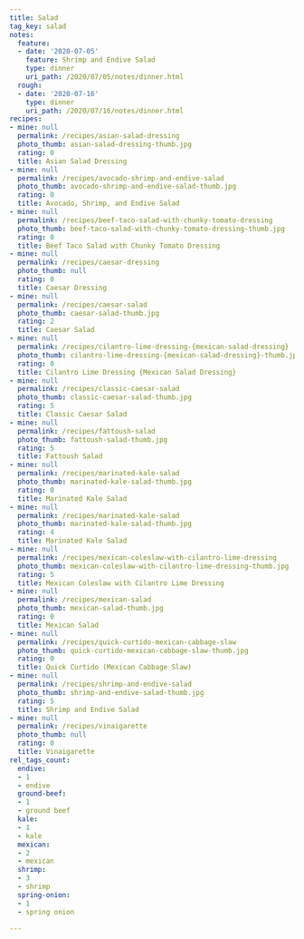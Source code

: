 ```yaml
---
title: Salad
tag_key: salad
notes:
  feature:
  - date: '2020-07-05'
    feature: Shrimp and Endive Salad
    type: dinner
    uri_path: /2020/07/05/notes/dinner.html
  rough:
  - date: '2020-07-16'
    type: dinner
    uri_path: /2020/07/16/notes/dinner.html
recipes:
- mine: null
  permalink: /recipes/asian-salad-dressing
  photo_thumb: asian-salad-dressing-thumb.jpg
  rating: 0
  title: Asian Salad Dressing
- mine: null
  permalink: /recipes/avocado-shrimp-and-endive-salad
  photo_thumb: avocado-shrimp-and-endive-salad-thumb.jpg
  rating: 0
  title: Avocado, Shrimp, and Endive Salad
- mine: null
  permalink: /recipes/beef-taco-salad-with-chunky-tomato-dressing
  photo_thumb: beef-taco-salad-with-chunky-tomato-dressing-thumb.jpg
  rating: 0
  title: Beef Taco Salad with Chunky Tomato Dressing
- mine: null
  permalink: /recipes/caesar-dressing
  photo_thumb: null
  rating: 0
  title: Caesar Dressing
- mine: null
  permalink: /recipes/caesar-salad
  photo_thumb: caesar-salad-thumb.jpg
  rating: 2
  title: Caesar Salad
- mine: null
  permalink: /recipes/cilantro-lime-dressing-{mexican-salad-dressing}
  photo_thumb: cilantro-lime-dressing-{mexican-salad-dressing}-thumb.jpg
  rating: 0
  title: Cilantro Lime Dressing {Mexican Salad Dressing}
- mine: null
  permalink: /recipes/classic-caesar-salad
  photo_thumb: classic-caesar-salad-thumb.jpg
  rating: 5
  title: Classic Caesar Salad
- mine: null
  permalink: /recipes/fattoush-salad
  photo_thumb: fattoush-salad-thumb.jpg
  rating: 5
  title: Fattoush Salad
- mine: null
  permalink: /recipes/marinated-kale-salad
  photo_thumb: marinated-kale-salad-thumb.jpg
  rating: 0
  title: Marinated Kale Salad
- mine: null
  permalink: /recipes/marinated-kale-salad
  photo_thumb: marinated-kale-salad-thumb.jpg
  rating: 4
  title: Marinated Kale Salad
- mine: null
  permalink: /recipes/mexican-coleslaw-with-cilantro-lime-dressing
  photo_thumb: mexican-coleslaw-with-cilantro-lime-dressing-thumb.jpg
  rating: 5
  title: Mexican Coleslaw with Cilantro Lime Dressing
- mine: null
  permalink: /recipes/mexican-salad
  photo_thumb: mexican-salad-thumb.jpg
  rating: 0
  title: Mexican Salad
- mine: null
  permalink: /recipes/quick-curtido-mexican-cabbage-slaw
  photo_thumb: quick-curtido-mexican-cabbage-slaw-thumb.jpg
  rating: 0
  title: Quick Curtido (Mexican Cabbage Slaw)
- mine: null
  permalink: /recipes/shrimp-and-endive-salad
  photo_thumb: shrimp-and-endive-salad-thumb.jpg
  rating: 5
  title: Shrimp and Endive Salad
- mine: null
  permalink: /recipes/vinaigarette
  photo_thumb: null
  rating: 0
  title: Vinaigarette
rel_tags_count:
  endive:
  - 1
  - endive
  ground-beef:
  - 1
  - ground beef
  kale:
  - 1
  - kale
  mexican:
  - 2
  - mexican
  shrimp:
  - 3
  - shrimp
  spring-onion:
  - 1
  - spring onion

---
```

